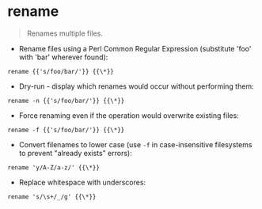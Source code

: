 # rename

> Renames multiple files.

- Rename files using a Perl Common Regular Expression (substitute 'foo' with 'bar' wherever found):

`rename {{'s/foo/bar/'}} {{\*}}`

- Dry-run - display which renames would occur without performing them:

`rename -n {{'s/foo/bar/'}} {{\*}}`

- Force renaming even if the operation would overwrite existing files:

`rename -f {{'s/foo/bar/'}} {{\*}}`

- Convert filenames to lower case (use `-f` in case-insensitive filesystems to prevent "already exists" errors):

`rename 'y/A-Z/a-z/' {{\*}}`

- Replace whitespace with underscores:

`rename 's/\s+/_/g' {{\*}}`
